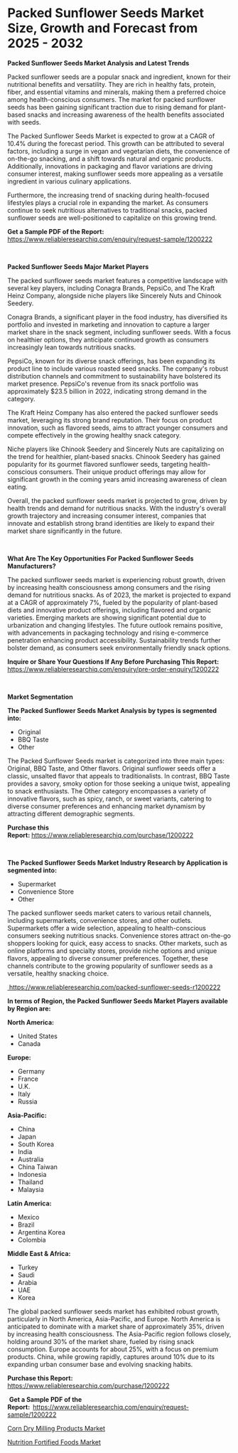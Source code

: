 <p><h1>Packed Sunflower Seeds Market Size, Growth and Forecast from 2025 - 2032</h1></p><p><strong>Packed Sunflower Seeds Market Analysis and Latest Trends</strong></p>
<p><p>Packed sunflower seeds are a popular snack and ingredient, known for their nutritional benefits and versatility. They are rich in healthy fats, protein, fiber, and essential vitamins and minerals, making them a preferred choice among health-conscious consumers. The market for packed sunflower seeds has been gaining significant traction due to rising demand for plant-based snacks and increasing awareness of the health benefits associated with seeds.</p><p>The Packed Sunflower Seeds Market is expected to grow at a CAGR of 10.4% during the forecast period. This growth can be attributed to several factors, including a surge in vegan and vegetarian diets, the convenience of on-the-go snacking, and a shift towards natural and organic products. Additionally, innovations in packaging and flavor variations are driving consumer interest, making sunflower seeds more appealing as a versatile ingredient in various culinary applications. </p><p>Furthermore, the increasing trend of snacking during health-focused lifestyles plays a crucial role in expanding the market. As consumers continue to seek nutritious alternatives to traditional snacks, packed sunflower seeds are well-positioned to capitalize on this growing trend.</p></p>
<p><strong>Get a Sample PDF of the Report:&nbsp;</strong> <a href="https://www.reliableresearchiq.com/enquiry/request-sample/1200222?utm_campaign=1129&utm_medium=2&utm_source=Github&utm_content=ia&utm_term=15022025&utm_id=packed-sunflower-seeds">https://www.reliableresearchiq.com/enquiry/request-sample/1200222</a></p>
<p>&nbsp;</p>
<p><strong>Packed Sunflower Seeds Major Market Players</strong></p>
<p><p>The packed sunflower seeds market features a competitive landscape with several key players, including Conagra Brands, PepsiCo, and The Kraft Heinz Company, alongside niche players like Sincerely Nuts and Chinook Seedery. </p><p>Conagra Brands, a significant player in the food industry, has diversified its portfolio and invested in marketing and innovation to capture a larger market share in the snack segment, including sunflower seeds. With a focus on healthier options, they anticipate continued growth as consumers increasingly lean towards nutritious snacks.</p><p>PepsiCo, known for its diverse snack offerings, has been expanding its product line to include various roasted seed snacks. The company's robust distribution channels and commitment to sustainability have bolstered its market presence. PepsiCo's revenue from its snack portfolio was approximately $23.5 billion in 2022, indicating strong demand in the category.</p><p>The Kraft Heinz Company has also entered the packed sunflower seeds market, leveraging its strong brand reputation. Their focus on product innovation, such as flavored seeds, aims to attract younger consumers and compete effectively in the growing healthy snack category.</p><p>Niche players like Chinook Seedery and Sincerely Nuts are capitalizing on the trend for healthier, plant-based snacks. Chinook Seedery has gained popularity for its gourmet flavored sunflower seeds, targeting health-conscious consumers. Their unique product offerings may allow for significant growth in the coming years amid increasing awareness of clean eating.</p><p>Overall, the packed sunflower seeds market is projected to grow, driven by health trends and demand for nutritious snacks. With the industry's overall growth trajectory and increasing consumer interest, companies that innovate and establish strong brand identities are likely to expand their market share significantly in the future.</p></p>
<p>&nbsp;</p>
<p><strong>What Are The Key Opportunities For Packed Sunflower Seeds Manufacturers?</strong></p>
<p><p>The packed sunflower seeds market is experiencing robust growth, driven by increasing health consciousness among consumers and the rising demand for nutritious snacks. As of 2023, the market is projected to expand at a CAGR of approximately 7%, fueled by the popularity of plant-based diets and innovative product offerings, including flavored and organic varieties. Emerging markets are showing significant potential due to urbanization and changing lifestyles. The future outlook remains positive, with advancements in packaging technology and rising e-commerce penetration enhancing product accessibility. Sustainability trends further bolster demand, as consumers seek environmentally friendly snack options.</p></p>
<p><strong>Inquire or Share Your Questions If Any Before Purchasing This Report:</strong> <a href="https://www.reliableresearchiq.com/enquiry/pre-order-enquiry/1200222?utm_campaign=1129&utm_medium=2&utm_source=Github&utm_content=ia&utm_term=15022025&utm_id=packed-sunflower-seeds">https://www.reliableresearchiq.com/enquiry/pre-order-enquiry/1200222</a></p>
<p>&nbsp;</p>
<p><strong>Market Segmentation</strong></p>
<p><strong>The Packed Sunflower Seeds Market Analysis by types is segmented into:</strong></p>
<p><ul><li>Original</li><li>BBQ Taste</li><li>Other</li></ul></p>
<p><p>The Packed Sunflower Seeds market is categorized into three main types: Original, BBQ Taste, and Other flavors. Original sunflower seeds offer a classic, unsalted flavor that appeals to traditionalists. In contrast, BBQ Taste provides a savory, smoky option for those seeking a unique twist, appealing to snack enthusiasts. The Other category encompasses a variety of innovative flavors, such as spicy, ranch, or sweet variants, catering to diverse consumer preferences and enhancing market dynamism by attracting different demographic segments.</p></p>
<p><strong>Purchase this Report:&nbsp;</strong><a href="https://www.reliableresearchiq.com/purchase/1200222?utm_campaign=1129&utm_medium=2&utm_source=Github&utm_content=ia&utm_term=15022025&utm_id=packed-sunflower-seeds">https://www.reliableresearchiq.com/purchase/1200222</a></p>
<p>&nbsp;</p>
<p><strong>The Packed Sunflower Seeds Market Industry Research by Application is segmented into:</strong></p>
<p><ul><li>Supermarket</li><li>Convenience Store</li><li>Other</li></ul></p>
<p><p>The packed sunflower seeds market caters to various retail channels, including supermarkets, convenience stores, and other outlets. Supermarkets offer a wide selection, appealing to health-conscious consumers seeking nutritious snacks. Convenience stores attract on-the-go shoppers looking for quick, easy access to snacks. Other markets, such as online platforms and specialty stores, provide niche options and unique flavors, appealing to diverse consumer preferences. Together, these channels contribute to the growing popularity of sunflower seeds as a versatile, healthy snacking choice.</p></p>
<p><a href="https://www.reliableresearchiq.com/packed-sunflower-seeds-r1200222?utm_campaign=1129&utm_medium=2&utm_source=Github&utm_content=ia&utm_term=15022025&utm_id=packed-sunflower-seeds">&nbsp;https://www.reliableresearchiq.com/packed-sunflower-seeds-r1200222</a></p>
<p><strong>In terms of Region, the Packed Sunflower Seeds Market Players available by Region are:</strong></p>
<p>
    <p> <strong> North America: </strong>
        <ul>
            <li>United States</li>
            <li>Canada</li>
        </ul>
        </p> 
    <p> <strong> Europe: </strong>
        <ul>
            <li>Germany</li>
            <li>France</li>
            <li>U.K.</li>
            <li>Italy</li>
            <li>Russia</li>
        </ul>
        </p> 
    <p> <strong> Asia-Pacific: </strong>
        <ul>
            <li>China</li>
            <li>Japan</li>
            <li>South Korea</li>
            <li>India</li>
            <li>Australia</li>
            <li>China Taiwan</li>
            <li>Indonesia</li>
            <li>Thailand</li>
            <li>Malaysia</li>
        </ul>
        </p> 
    <p> <strong> Latin America: </strong>
        <ul>
            <li>Mexico</li>
            <li>Brazil</li>
            <li>Argentina Korea</li>
            <li>Colombia</li>
        </ul>
        </p> 
    <p> <strong> Middle East & Africa: </strong>
        <ul>
            <li>Turkey</li>
            <li>Saudi</li>
            <li>Arabia</li>
            <li>UAE</li>
            <li>Korea</li>
        </ul>
    </p>
    </p>
<p><p>The global packed sunflower seeds market has exhibited robust growth, particularly in North America, Asia-Pacific, and Europe. North America is anticipated to dominate with a market share of approximately 35%, driven by increasing health consciousness. The Asia-Pacific region follows closely, holding around 30% of the market share, fueled by rising snack consumption. Europe accounts for about 25%, with a focus on premium products. China, while growing rapidly, captures around 10% due to its expanding urban consumer base and evolving snacking habits.</p></p>
<p><strong>Purchase this Report: </strong><a href="https://www.reliableresearchiq.com/purchase/1200222?utm_campaign=1129&utm_medium=2&utm_source=Github&utm_content=ia&utm_term=15022025&utm_id=packed-sunflower-seeds">https://www.reliableresearchiq.com/purchase/1200222</a></p>
<p>&nbsp;<strong>Get a Sample PDF of the Report:&nbsp;&nbsp;</strong><a href="https://www.reliableresearchiq.com/enquiry/request-sample/1200222?utm_campaign=1129&utm_medium=2&utm_source=Github&utm_content=ia&utm_term=15022025&utm_id=packed-sunflower-seeds">https://www.reliableresearchiq.com/enquiry/request-sample/1200222</a></p>
<p><strong></strong></p>
<p><p><a href="https://github.com/shamstirroc7/Market-Research-Report-List-1/blob/main/corn-dry-milling-products-market.md?utm_campaign=1129&utm_medium=2&utm_source=Github&utm_content=ia&utm_term=15022025&utm_id=packed-sunflower-seeds">Corn Dry Milling Products Market</a></p><p><a href="https://github.com/usraceby/Market-Research-Report-List-1/blob/main/nutrition-fortified-foods-market.md?utm_campaign=1129&utm_medium=2&utm_source=Github&utm_content=ia&utm_term=15022025&utm_id=packed-sunflower-seeds">Nutrition Fortified Foods Market</a></p></p>